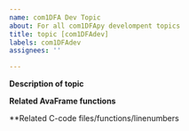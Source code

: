 ```yaml
---
name: com1DFA Dev Topic
about: For all com1DFApy develompent topics
title: topic [com1DFAdev]
labels: com1DFAdev
assignees: ''

---
```


**Description of topic** 

**Related AvaFrame functions**

**Related C-code files/functions/linenumbers
